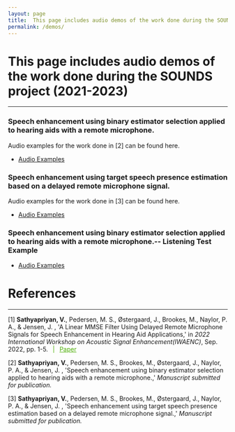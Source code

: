 ```yaml
---
layout: page
title:  This page includes audio demos of the work done during the SOUNDS project (2021-2023)
permalink: /demos/
---
```


# This page includes audio demos of the work done during the SOUNDS project (2021-2023)
 <hr>

### Speech enhancement using binary estimator selection applied to hearing aids with a remote microphone.
Audio examples for the work done in [2] can be found here.
- [Audio Examples](https://vsathyapriyan.github.io/bes_complex/)

### Speech enhancement using target speech presence estimation based on a delayed remote microphone signal.
Audio examples for the work done in [3] can be found here.
- [Audio Examples](https://vsathyapriyan.github.io/spp_prediction/)

### Speech enhancement using binary estimator selection applied to hearing aids with a remote microphone.-- Listening Test Example
- [Audio Examples](https://vsathyapriyan.github.io/bes_example/)

# References
 <hr>
<p>[1]  <b>Sathyapriyan, V.</b>, Pedersen, M. S., Østergaard, J., Brookes, M., Naylor, P. A., & Jensen, J. , 'A Linear MMSE Filter Using Delayed Remote Microphone Signals for Speech Enhancement in Hearing Aid Applications,' in <i>2022 International Workshop on Acoustic Signal Enhancement(IWAENC)</i>, Sep. 2022, pp. 1-5. <span style="color:#4CAE04"> &ensp;|&ensp; </span> <a style="color:#4CAE04" href="https://ieeexplore.ieee.org/abstract/document/9616210"> Paper</a>

<p>[2]  <b>Sathyapriyan, V.</b>, Pedersen, M. S., Brookes, M., Østergaard, J., Naylor, P. A., & Jensen, J. , 'Speech enhancement using binary estimator selection applied to hearing aids with a remote microphone.,' <i>Manuscript submitted 
     for publication.</i>

<p>[3]  <b>Sathyapriyan, V.</b>, Pedersen, M. S., Brookes, M., Østergaard, J., Naylor, P. A., & Jensen, J. , 'Speech enhancement using target speech presence estimation based on a delayed remote microphone signal.,' <i>Manuscript submitted 
     for publication.</i>

